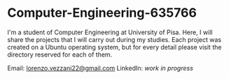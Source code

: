 # Computer-Engineering-635766
I'm a student of Computer Engineering at University of Pisa. Here, I will share the projects that I will carry out during my studies.
Each project was created on a Ubuntu operating system, but for every detail please visit the directory reserved for each of them.

Email: lorenzo.vezzani22@gmail.com
LinkedIn: *work in progress*
